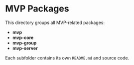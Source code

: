 # MVP Packages

This directory groups all MVP-related packages:

- **mvp**
- **mvp-core**
- **mvp-group**
- **mvp-server**

Each subfolder contains its own `README.md` and source code.
